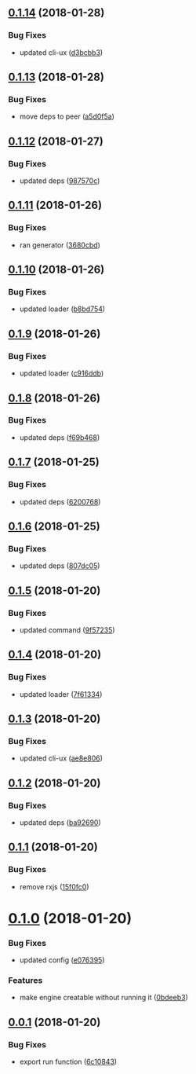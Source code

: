 <a name="0.1.14"></a>
## [0.1.14](https://github.com/dxcli/engine/compare/a5d0f5a4bd3afcdf082b17d0aa34a95165359f0b...v0.1.14) (2018-01-28)


### Bug Fixes

* updated cli-ux ([d3bcbb3](https://github.com/dxcli/engine/commit/d3bcbb3))

<a name="0.1.13"></a>
## [0.1.13](https://github.com/dxcli/engine/compare/987570c98afe8b6bc27546980eec04de0a66f239...v0.1.13) (2018-01-28)


### Bug Fixes

* move deps to peer ([a5d0f5a](https://github.com/dxcli/engine/commit/a5d0f5a))

<a name="0.1.12"></a>
## [0.1.12](https://github.com/dxcli/engine/compare/3680cbd937cbfbb15537fee91948bbc8d94837d1...v0.1.12) (2018-01-27)


### Bug Fixes

* updated deps ([987570c](https://github.com/dxcli/engine/commit/987570c))

<a name="0.1.11"></a>
## [0.1.11](https://github.com/dxcli/engine/compare/b8bd7546f1eab6131ef057672601edc1d3ed73aa...v0.1.11) (2018-01-26)


### Bug Fixes

* ran generator ([3680cbd](https://github.com/dxcli/engine/commit/3680cbd))

<a name="0.1.10"></a>
## [0.1.10](https://github.com/dxcli/engine/compare/c916ddb4e37939bbd12edae97acf976ecae6a979...v0.1.10) (2018-01-26)


### Bug Fixes

* updated loader ([b8bd754](https://github.com/dxcli/engine/commit/b8bd754))

<a name="0.1.9"></a>
## [0.1.9](https://github.com/dxcli/engine/compare/f69b468d56711915a369bd1d6b7440ed8021202d...v0.1.9) (2018-01-26)


### Bug Fixes

* updated loader ([c916ddb](https://github.com/dxcli/engine/commit/c916ddb))

<a name="0.1.8"></a>
## [0.1.8](https://github.com/dxcli/engine/compare/6200768973e7d789484278ce023b24b929d55ddd...v0.1.8) (2018-01-26)


### Bug Fixes

* updated deps ([f69b468](https://github.com/dxcli/engine/commit/f69b468))

<a name="0.1.7"></a>
## [0.1.7](https://github.com/dxcli/engine/compare/807dc0577d42ecd38316f11d9577e35a388e5de1...v0.1.7) (2018-01-25)


### Bug Fixes

* updated deps ([6200768](https://github.com/dxcli/engine/commit/6200768))

<a name="0.1.6"></a>
## [0.1.6](https://github.com/dxcli/engine/compare/9f57235cc8c26b083a8216e61d58cb3d8455c826...v0.1.6) (2018-01-25)


### Bug Fixes

* updated deps ([807dc05](https://github.com/dxcli/engine/commit/807dc05))

<a name="0.1.5"></a>
## [0.1.5](https://github.com/dxcli/engine/compare/7f613343c938ce1fc15ec17a673f377f050eb79d...v0.1.5) (2018-01-20)


### Bug Fixes

* updated command ([9f57235](https://github.com/dxcli/engine/commit/9f57235))

<a name="0.1.4"></a>
## [0.1.4](https://github.com/dxcli/engine/compare/ae8e8064f4a821fc66ed6df8b9a9327f0751a43a...v0.1.4) (2018-01-20)


### Bug Fixes

* updated loader ([7f61334](https://github.com/dxcli/engine/commit/7f61334))

<a name="0.1.3"></a>
## [0.1.3](https://github.com/dxcli/engine/compare/ba926909c98b81c3b41d53e75383a3b1072a4358...v0.1.3) (2018-01-20)


### Bug Fixes

* updated cli-ux ([ae8e806](https://github.com/dxcli/engine/commit/ae8e806))

<a name="0.1.2"></a>
## [0.1.2](https://github.com/dxcli/engine/compare/15f0fc03d6423bdaae90136e071ad22a93e14b63...v0.1.2) (2018-01-20)


### Bug Fixes

* updated deps ([ba92690](https://github.com/dxcli/engine/commit/ba92690))

<a name="0.1.1"></a>
## [0.1.1](https://github.com/dxcli/engine/compare/437a9ebaadc646c40e20e5b22f1cb5f108c7d5fc...v0.1.1) (2018-01-20)


### Bug Fixes

* remove rxjs ([15f0fc0](https://github.com/dxcli/engine/commit/15f0fc0))

<a name="0.1.0"></a>
# [0.1.0](https://github.com/dxcli/engine/compare/6c10843882a16e876c4221d6220bfb398ac19874...v0.1.0) (2018-01-20)


### Bug Fixes

* updated config ([e076395](https://github.com/dxcli/engine/commit/e076395))


### Features

* make engine creatable without running it ([0bdeeb3](https://github.com/dxcli/engine/commit/0bdeeb3))

<a name="0.0.1"></a>
## [0.0.1](https://github.com/dxcli/engine/compare/v0.0.0...v0.0.1) (2018-01-20)


### Bug Fixes

* export run function ([6c10843](https://github.com/dxcli/engine/commit/6c10843))
